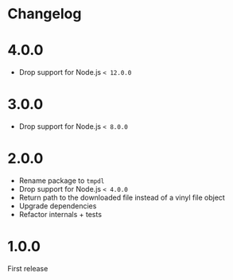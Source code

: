 # Changelog

# 4.0.0

- Drop support for Node.js `< 12.0.0`

# 3.0.0

- Drop support for Node.js `< 8.0.0`

# 2.0.0

- Rename package to `tmpdl`
- Drop support for Node.js `< 4.0.0`
- Return path to the downloaded file instead of a vinyl file object
- Upgrade dependencies
- Refactor internals + tests

# 1.0.0

First release
